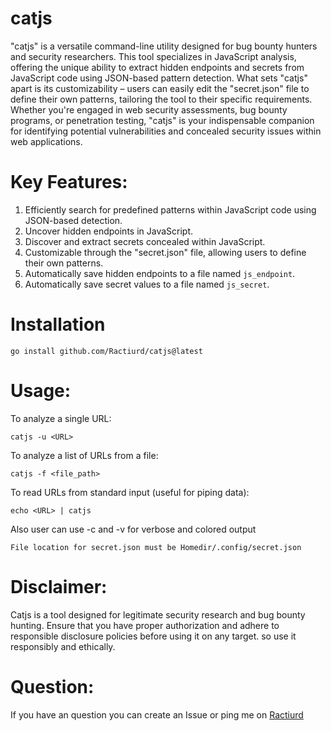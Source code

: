 # catjs
"catjs" is a versatile command-line utility designed for bug bounty hunters and security researchers. This tool specializes in JavaScript analysis, offering the unique ability to extract hidden endpoints and secrets from JavaScript code using JSON-based pattern detection. What sets "catjs" apart is its customizability – users can easily edit the "secret.json" file to define their own patterns, tailoring the tool to their specific requirements. Whether you're engaged in web security assessments, bug bounty programs, or penetration testing, "catjs" is your indispensable companion for identifying potential vulnerabilities and concealed security issues within web applications.

# Key Features:

1. Efficiently search for predefined patterns within JavaScript code using JSON-based detection.
2. Uncover hidden endpoints in JavaScript.
3. Discover and extract secrets concealed within JavaScript.
4. Customizable through the "secret.json" file, allowing users to define their own patterns.
5. Automatically save hidden endpoints to a file named `js_endpoint`.
6. Automatically save secret values to a file named `js_secret`.


# Installation

```
go install github.com/Ractiurd/catjs@latest
```

# Usage:

To analyze a single URL:
```
catjs -u <URL>
```

To analyze a list of URLs from a file:
```
catjs -f <file_path>
```

To read URLs from standard input (useful for piping data):
```
echo <URL> | catjs
```

Also user can use -c and -v for verbose and colored output

```
File location for secret.json must be Homedir/.config/secret.json
```

# Disclaimer:

Catjs is a tool designed for legitimate security research and bug bounty hunting. Ensure that you have proper authorization and adhere to responsible disclosure policies before using it on any target. so use it responsibly and ethically.

# Question:
If you have an question you can create an Issue or ping me on [Ractiurd](https://twitter.com/ractiurd)
